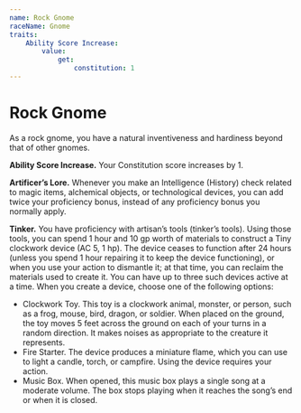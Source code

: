 ```yaml
---
name: Rock Gnome
raceName: Gnome
traits:
    Ability Score Increase:
        value:
            get:
                constitution: 1
---
```


# Rock Gnome

As a rock gnome, you have a natural inventiveness and hardiness beyond that of other gnomes.

**Ability Score Increase.** Your Constitution score increases by 1.

**Artificer’s Lore.** Whenever you make an Intelligence (History) check related to magic items, alchemical objects, or technological devices, you can add twice your proficiency bonus, instead of any proficiency bonus you normally apply.

**Tinker.** You have proficiency with artisan’s tools (tinker’s tools). Using those tools, you can spend 1 hour and 10 gp worth of materials to construct a Tiny clockwork device (AC 5, 1 hp). The device ceases to function after 24 hours (unless you spend 1 hour repairing it to keep the device functioning), or when you use your action to dismantle it; at that time, you can reclaim the materials used to create it. You can have up to three such devices active at a time. When you create a device, choose one of the following options:

-   Clockwork Toy. This toy is a clockwork animal, monster, or person, such as a frog, mouse, bird, dragon, or soldier. When placed on the ground, the toy moves 5 feet across the ground on each of your turns in a random direction. It makes noises as appropriate to the creature it represents.
-   Fire Starter. The device produces a miniature flame, which you can use to light a candle, torch, or campfire. Using the device requires your action.
-   Music Box. When opened, this music box plays a single song at a moderate volume. The box stops playing when it reaches the song’s end or when it is closed.
